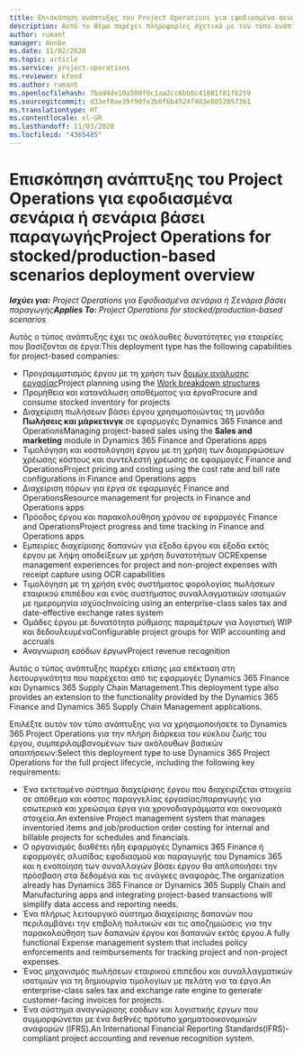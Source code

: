```yaml
---
title: Επισκόπηση ανάπτυξης του Project Operations για εφοδιασμένα σενάρια ή σενάρια βάσει παραγωγής
description: Αυτό το θέμα παρέχει πληροφορίες σχετικά με τον τύπο ανάπτυξης, το Project Operations για εφοδιασμένα σενάρια ή σενάρια βάσει παραγωγής.
author: rumant
manager: Annbe
ms.date: 11/02/2020
ms.topic: article
ms.service: project-operations
ms.reviewer: kfend
ms.author: rumant
ms.openlocfilehash: 7bad4de10a508f0c1aa2cc6bb0c41081f81fb259
ms.sourcegitcommit: d33ef0ae39f90fe3b0f6b4524f483e8052057361
ms.translationtype: HT
ms.contentlocale: el-GR
ms.lasthandoff: 11/03/2020
ms.locfileid: "4365485"
---
```

# <a name="project-operations-for-stockedproduction-based-scenarios-deployment-overview"></a><span data-ttu-id="74053-103">Επισκόπηση ανάπτυξης του Project Operations για εφοδιασμένα σενάρια ή σενάρια βάσει παραγωγής</span><span class="sxs-lookup"><span data-stu-id="74053-103">Project Operations for stocked/production-based scenarios deployment overview</span></span>

<span data-ttu-id="74053-104">_**Ισχύει για:** Project Operations για Εφοδιασμένα σενάρια ή Σενάρια βάσει παραγωγής_</span><span class="sxs-lookup"><span data-stu-id="74053-104">_**Applies To:** Project Operations for stocked/production-based scenarios_</span></span>


<span data-ttu-id="74053-105">Αυτός ο τύπος ανάπτυξης έχει τις ακόλουθες δυνατότητες για εταιρείες που βασίζονται σε έργα:</span><span class="sxs-lookup"><span data-stu-id="74053-105">This deployment type has the following capabilities for project-based companies:</span></span>

- <span data-ttu-id="74053-106">Προγραμματισμός έργου με τη χρήση των [δομών ανάλυσης εργασίας](work-breakdown-structures.md)</span><span class="sxs-lookup"><span data-stu-id="74053-106">Project planning using the [Work breakdown structures](work-breakdown-structures.md)</span></span>
- <span data-ttu-id="74053-107">Προμήθεια και κατανάλωση αποθέματος για έργα</span><span class="sxs-lookup"><span data-stu-id="74053-107">Procure and consume stocked inventory for projects</span></span>
- <span data-ttu-id="74053-108">Διαχείριση πωλήσεων βάσει έργου χρησιμοποιώντας τη μονάδα **Πωλήσεις και μάρκετινγκ** σε εφαρμογές Dynamics 365 Finance and Operations</span><span class="sxs-lookup"><span data-stu-id="74053-108">Managing project-based sales using the **Sales and marketing** module in Dynamics 365 Finance and Operations apps</span></span>
- <span data-ttu-id="74053-109">Τιμολόγηση και κοστολόγηση έργου με τη χρήση των διαμορφώσεων χρέωσης κόστους και συντελεστή χρέωσης σε εφαρμογές Finance and Operations</span><span class="sxs-lookup"><span data-stu-id="74053-109">Project pricing and costing using the cost rate and bill rate configurations in Finance and Operations apps</span></span>
- <span data-ttu-id="74053-110">Διαχείριση πόρων για έργα σε εφαρμογές Finance and Operations</span><span class="sxs-lookup"><span data-stu-id="74053-110">Resource management for projects in Finance and Operations apps</span></span>
- <span data-ttu-id="74053-111">Πρόοδος έργου και παρακολούθηση χρόνου σε εφαρμογές Finance and Operations</span><span class="sxs-lookup"><span data-stu-id="74053-111">Project progress and time tracking in Finance and Operations apps</span></span>
- <span data-ttu-id="74053-112">Εμπειρίες διαχείρισης δαπανών για έξοδα έργου και έξοδα εκτός έργου με λήψη αποδείξεων με χρήση δυνατοτήτων OCR</span><span class="sxs-lookup"><span data-stu-id="74053-112">Expense management experiences for project and non-project expenses with receipt capture using OCR capabilities</span></span>
- <span data-ttu-id="74053-113">Τιμολόγηση με τη χρήση ενός συστήματος φορολογίας πωλήσεων εταιρικού επιπέδου και ενός συστήματος συναλλαγματικών ισοτιμιών με ημερομηνία ισχύος</span><span class="sxs-lookup"><span data-stu-id="74053-113">Invoicing using an enterprise-class sales tax and date-effective exchange rates system</span></span>
- <span data-ttu-id="74053-114">Ομάδες έργου με δυνατότητα ρύθμισης παραμέτρων για λογιστική WIP και δεδουλευμένα</span><span class="sxs-lookup"><span data-stu-id="74053-114">Configurable project groups for WIP accounting and accruals</span></span>
- <span data-ttu-id="74053-115">Αναγνώριση εσόδων έργων</span><span class="sxs-lookup"><span data-stu-id="74053-115">Project revenue recognition</span></span>

<span data-ttu-id="74053-116">Αυτός ο τύπος ανάπτυξης παρέχει επίσης μια επέκταση στη λειτουργικότητα που παρέχεται από τις εφαρμογές Dynamics 365 Finance και Dynamics 365 Supply Chain Management.</span><span class="sxs-lookup"><span data-stu-id="74053-116">This deployment type also provides an extension to the functionality provided by the Dynamics 365 Finance and Dynamics 365 Supply Chain Management applications.</span></span>

<span data-ttu-id="74053-117">Επιλέξτε αυτόν τον τύπο ανάπτυξης για να χρησιμοποιήσετε το Dynamics 365 Project Operations για την πλήρη διάρκεια του κύκλου ζωής του έργου, συμπεριλαμβανομένων των ακόλουθων βασικών απαιτήσεων:</span><span class="sxs-lookup"><span data-stu-id="74053-117">Select this deployment type to use Dynamics 365 Project Operations for the full project lifecycle, including the following key requirements:</span></span>

- <span data-ttu-id="74053-118">Ένα εκτεταμένο σύστημα διαχείρισης έργου που διαχειρίζεται στοιχεία σε απόθεμα και κόστος παραγγελίας εργασίας/παραγωγής για εσωτερικά και χρεώσιμα έργα για χρονοδιαγράμματα και οικονομικά στοιχεία.</span><span class="sxs-lookup"><span data-stu-id="74053-118">An extensive Project management system that manages inventoried items and job/production order costing for internal and billable projects for schedules and financials.</span></span>
- <span data-ttu-id="74053-119">Ο οργανισμός διαθέτει ήδη εφαρμογές Dynamics 365 Finance ή εφαρμογές αλυσίδας εφοδιασμού και παραγωγής του Dynamics 365 και η ενοποίηση των συναλλαγών βάσει έργου θα απλοποιήσει την πρόσβαση στα δεδομένα και τις ανάγκες αναφοράς.</span><span class="sxs-lookup"><span data-stu-id="74053-119">The organization already has Dynamics 365 Finance or Dynamics 365 Supply Chain and Manufacturing apps and integrating project-based transactions will simplify data access and reporting needs.</span></span>
- <span data-ttu-id="74053-120">Ένα πλήρως λειτουργικό σύστημα διαχείρισης δαπανών που περιλαμβάνει την επιβολή πολιτικών και τις αποζημιώσεις για την παρακολούθηση των δαπανών έργου και δαπανών εκτός έργου.</span><span class="sxs-lookup"><span data-stu-id="74053-120">A fully functional Expense management system that includes policy enforcements and reimbursements for tracking project and non-project expenses.</span></span>
- <span data-ttu-id="74053-121">Ένας μηχανισμός πωλήσεων εταιρικού επιπέδου και συναλλαγματικών ισοτιμιών για τη δημιουργία τιμολογίων με πελάτη για τα έργα.</span><span class="sxs-lookup"><span data-stu-id="74053-121">An enterprise-class sales tax and exchange rate engine to generate customer-facing invoices for projects.</span></span>
- <span data-ttu-id="74053-122">Ένα σύστημα αναγνώρισης εσόδων και λογιστικής έργων που συμμορφώνεται με ένα διεθνές πρότυπο χρηματοοικονομικών αναφορών (IFRS).</span><span class="sxs-lookup"><span data-stu-id="74053-122">An International Financial Reporting Standards(IFRS)-compliant project accounting and revenue recognition system.</span></span>

